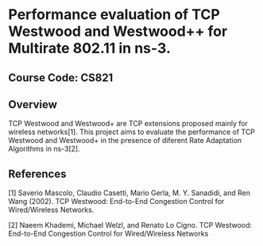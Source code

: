 # Performance evaluation of TCP Westwood and Westwood++ for Multirate 802.11 in ns-3.

## Course Code: CS821

## Overview

TCP Westwood and Westwood+ are TCP extensions proposed mainly for wireless networks[1]. This project aims to evaluate the performance of TCP Westwood and Westwood+ in the presence of diferent Rate Adaptation Algorithms in ns-3[2].

## References

[1] Saverio Mascolo, Claudio Casetti, Mario Gerla, M. Y. Sanadidi, and Ren Wang (2002). TCP Westwood: End-to-End Congestion Control for Wired/Wireless Networks.

[2] Naeem Khademi, Michael Welzl, and Renato Lo Cigno. TCP Westwood: End-to-End Congestion Control for Wired/Wireless Networks
